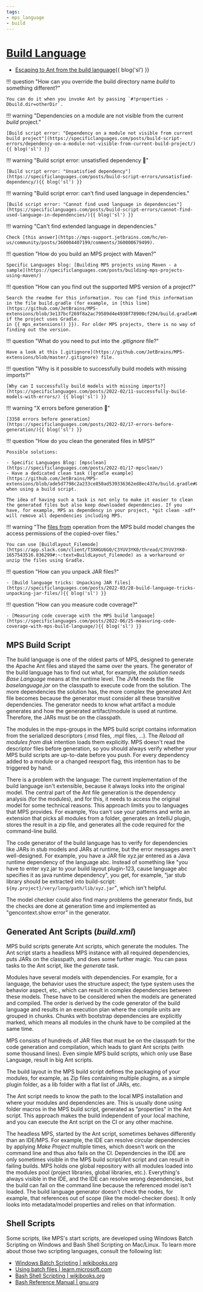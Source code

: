 ```yaml
---
tags:
- mps_language
- build
---
```


# [Build Language](https://www.jetbrains.com/help/mps/build-language.html)

- [Escaping to Ant from the build language](https://specificlanguages.com/posts/2022-03/24-escaping-to-ant-from-build-language/){{ blog('sl') }}

!!! question "How can you override the build directory name *build* to something different?"

    You can do it when you invoke Ant by passing `#!properties -Dbuild.dir=otherDir`.

!!! warning "Dependencies on a module are not visible from the current *build* project."

    [Build script error: "Dependency on a module not visible from current build project"](https://specificlanguages.com/posts/build-script-errors/dependency-on-a-module-not-visible-from-current-build-project/){{ blog('sl') }}

!!! warning "Build script error: unsatisfied dependency :beginner:"

    [Build script error: "Unsatisfied dependency"](https://specificlanguages.com/posts/build-script-errors/unsatisfied-dependency/){{ blog('sl') }}

!!! warning "Build script error: can't find used language in dependencies."
    
    [Build script error: "Cannot find used language in dependencies"](https://specificlanguages.com/posts/build-script-errors/cannot-find-used-language-in-dependencies/){{ blog('sl') }}

!!! warning "Can't find extended language in dependencies."
    
    Check [this answer](https://mps-support.jetbrains.com/hc/en-us/community/posts/360004407199/comments/360000679499).

!!! question "How do you build an MPS project with Maven?" 

    Specific Languages blog: [Building MPS projects using Maven - a sample](https://specificlanguages.com/posts/building-mps-projects-using-maven/)

!!! question "How can you find out the supported MPS version of a project?"

    Search the readme for this information. You can find this information
    in the file build.gradle (for example, in [this line](https://github.com/JetBrains/MPS-extensions/blob/3e137bcf269f8a2ac79589d4e4938f78900cf294/build.gradle#L81) if the project uses Gradle.
    in {{ mps_extensions() }}). For older MPS projects, there is no way of finding out the version.

!!! question "What do you need to put into the *\.gitignore* file?"

    Have a look at this [.gitignore](https://github.com/JetBrains/MPS-extensions/blob/master/.gitignore) file.

!!! question "Why is it possible to successfully build models with missing imports?"

    [Why can I successfully build models with missing imports?](https://specificlanguages.com/posts/2022-02/11-successfully-build-models-with-errors/) {{ blog('sl') }}

!!! warning "X errors before generation :beginner:"
    
    [3358 errors before generation](https://specificlanguages.com/posts/2022-02/17-errors-before-generation/){{ blog('sl') }}

!!! question "How do you clean the generated files in MPS?"

    Possible solutions:

    - Specific Languages Blog: [mpsclean](https://specificlanguages.com/posts/2022-01/17-mpsclean/)
    - Have a dedicated clean task ([gradle example](https://github.com/JetBrains/MPS-extensions/blob/ade5d7798c2a233ce850ad539336362ed8ec437e/build.gradle#L272)) when using a build script.

    The idea of having such a task is not only to make it easier to clean the generated files but also keep downloaded dependencies. If you have, for example, MPS as dependency in your project, *git clean -xdf* will remove all dependencies including MPS.

!!! warning "The [files from](http://127.0.0.1:63320/node?ref=r%3Ae9081cad-d8c3-45f2-b4ad-1dabd5ff82af%28jetbrains.mps.build.structure%29%2F2750015747481074431) operation from the MPS build model changes the access permissions of the copied-over files."

    You can use [Buildlayout_Filemode](https://app.slack.com/client/T3XHGU6G0/C3YUV3YK0/thread/C3YUV3YK0-1657543516.836299#:~:text=BuildLayout_Filemode) as a workaround or unzip the files using Gradle.

!!! question "How can you unpack JAR files?"

    - [Build language tricks: Unpacking JAR files](https://specificlanguages.com/posts/2022-03/28-build-language-tricks-unpacking-jar-files/){{ blog('sl') }}

!!! question "How can you measure code coverage?"

    - [Measuring code coverage with the MPS build language](https://specificlanguages.com/posts/2022-06/25-measuring-code-coverage-with-mps-build-language/){{ blog('sl') }}

## MPS Build Script

The build language is one of the oldest parts of MPS, designed to generate the Apache Ant files and stayed the same over the years. The generator of the build language has to find out what, for example, *the solution needs Base Language* means at the runtime level. The JVM needs the file *baselanguage.jar* on the classpath to execute code from the solution. The more dependencies the solution has, the more complex the generated Ant file becomes because the generator must consider all these transitive dependencies. The generator needs to know what artifact a module generates and how the generated artifact/module is used at runtime. Therefore, the JARs must be on the classpath.

The modules in the mps-groups in the MPS build script contains information from the serialized descriptors (.msd files, .mpl files, …). The *Reload all modules from disk* intention loads them explicitly. MPS doesn't read the descriptor files before generation, so you should always verify whether your MPS build scripts are up-to-date before you push. For every dependency added to a module or a changed reexport flag, this intention has to be triggered by hand.

There is a problem with the language: The current implementation of the build language isn't extensible, because it always looks into the original model. The central part of the Ant file generation is the dependency analysis (for the modules), and for this, it needs to access the original model for some technical reasons. This approach limits you to languages that MPS provides. For example, You can't use your patterns and write an extension that picks all modules from a folder, generates an IntelliJ plugin, stores the result in a zip file, and generates all the code required for the command-line build.

The code generator of the build language has to verify for dependencies like JARs in stub models and JARs at runtime, but the error messages aren't well-designed. For example, you have a JAR file xyz.jar entered as a Java runtime dependency of the language abc. Instead of something like "you have to enter xyz.jar to your build layout plugin-123, cause language abc specifies it as java runtime dependency", you get, for example, "jar stub library should be extracted into build-script: `${my.project}/very/long/path/lib/xyz.jar`"‚ which isn't helpful.

The model checker could also find many problems the generator finds, but the checks are done at generation time and implemented as "gencontext.show error" in the generator.

## Generated Ant Scripts (*build.xml*)

MPS build scripts generate Ant scripts, which generate the modules.
The Ant script starts a headless MPS instance with all required dependencies, puts JARs on the classpath, and does some further magic.
You can pass tasks to the Ant script, like the *generate* task.

Modules have several models with dependencies. For example, for a language, the behavior uses the structure aspect; the type system uses the behavior aspect, etc., which can result in complex dependencies between these models. These have to be considered when the models are generated and compiled. The order is derived by the code generator of the build language and results in an execution plan where the compile units are grouped in chunks. Chunks with bootstrap dependencies are explicitly marked, which means all modules in the chunk have to be compiled at the same time.

MPS consists of hundreds of JAR files that must be on the classpath for the code generation and compilation, which leads to giant Ant scripts (with some thousand lines). Even simple MPS build scripts, which only use Base Language, result in big Ant scripts.

The build layout in the MPS build script defines the packaging of your modules, for example, as Zip files containing multiple plugins, as a simple plugin folder, as a lib folder with a flat list of JARs, etc.

The Ant script needs to know the path to the local MPS installation and where your modules and dependencies are. This is usually done using folder macros in the MPS build script, generated as "properties" in the Ant script. This approach makes the build independent of your local machine, and you can execute the Ant script on the CI or any other machine.

The headless MPS, started by the Ant script, sometimes behaves differently than an IDE/MPS. For example, the IDE can resolve circular dependencies by applying *Make Project* multiple times, which doesn't work on the command line and thus also fails on the CI.
Dependencies in the IDE are only sometimes visible in the MPS build script/Ant script and can result in failing builds. MPS holds one global repository with all modules loaded into the modules pool (project libraries, global libraries, etc.). Everything's always visible in the IDE, and the IDE can resolve wrong dependencies, but the build can fail on the command line because the referenced model isn't loaded. The build language generator doesn't check the nodes, for example, that references out of scope (like the model-checker does). It only looks into metadata/model properties and relies on that information.

## Shell Scripts

Some scripts, like MPS's start scripts, are developed using Windows Batch Scripting on Windows and Bash Shell Scripting on Mac/Linux. To learn more about those two scripting languages, consult the following list:

- [Windows Batch Scripting | wikibooks.org](https://en.wikibooks.org/wiki/Windows_Batch_Scripting)
- [Using batch files | learn.microsoft.com](https://learn.microsoft.com/en-us/previous-versions/windows/it-pro/windows-xp/bb490869(v=technet.10))
- [Bash Shell Scripting | wikibooks.org](https://en.wikibooks.org/wiki/Bash_Shell_Scripting)
- [Bash Reference Manual | gnu.org](https://www.gnu.org/software/bash/manual/bash.html)
